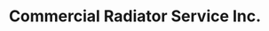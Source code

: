 ---
title: "Commercial Radiator Service Inc."
url: /phoenix/commercial-radiator-service-inc/
shop: car repair
---